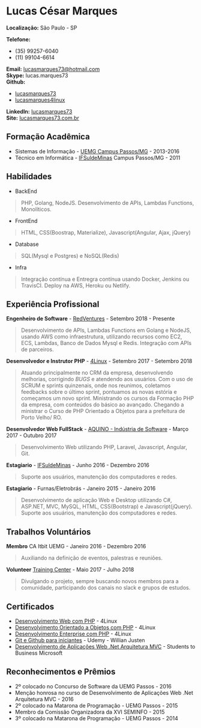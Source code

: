 # Lucas César Marques

**Localização:** São Paulo - SP

**Telefone:** 
* (35) 99257-6040 
* (11)  99104-6614  

**Email:** lucasmarques73@hotmail.com  
**Skype:** lucas.marques73  
**Github:**  
* [lucasmarques73](https://github.com/lucasmarques73) 
* [lucasmarques4linux](https://github.com/lucasmarques4linux)

**LinkedIn:** [lucasmarques73](https://www.linkedin.com/in/lucasmarques73/)  
**Site:** [lucasmarques73.com.br](https://www.lucasmarques73.com.br)

## Formação Acadêmica  

* Sistemas de Informação - [UEMG Campus Passos/MG](http://www.uemg.br/graduacao/cursos2/course/sistemas-de-informacao) - 2013-2016
* Técnico em Informática - [IFSuldeMinas](https://www.pas.ifsuldeminas.edu.br/)  Campus Passos/MG - 2011

## Habilidades

* BackEnd
> PHP, Golang, NodeJS. Desenvolvimento de APIs, Lambdas Functions, Monolíticos.
* FrontEnd
> HTML, CSS(Boostrap, Materialize), Javascript(Angular, Ajax, jQuery)
* Database
> SQL(Mysql e Postgres) e  NoSQL(Redis)
* Infra
> Integração contínua e Entregra contínua usando Docker, Jenkins ou TravisCI. Deploy na AWS, Heroku ou Netlify.



## Experiência Profissional

**Engenheiro de Software** - [RedVentures](https://www.redventures.com/) - Setembro 2018 - Presente
>Desenvolvimento de APIs, Lambdas Functions em Golang e NodeJS, usando AWS como infraestrutura, utilizando recursos como EC2, ECS, Lambdas, Banco de Dados Mysql e Redis.
>Integração com APIs de parceiros.

**Desenvolvedor e Instrutor PHP** - [4Linux](https://www.4linux.com.br/) - Setembro 2017 - Setembro 2018
> Atuando principalmente no CRM da empresa, desenvolvendo melhorias, corrigindo *BUGS* e atendendo aos usuários. Com o uso de SCRUM e sprints quinzenais, onde nos reunimos, coletamos feedbacks sobre o último sprint, pontuamos as novas estória e começamos um novo sprint.
> Ministrando os cursos da Formação PHP da empresa, com conteúdos do básico ao avançado. Chegando a ministrar o Curso de PHP Orientado a Objetos para a prefeitura de Porto Velho/ RO.

**Desenvolvedor Web FullStack** - [AQUINO - Indústria de Software](https://www.aquino.ind.br/) - Março 2017 - Outubro 2017
> Desenvolvimento Web utilizando PHP, Laravel, Javascript, Angular, Git.

**Estagiario** - [IFSuldeMinas](https://www.pas.ifsuldeminas.edu.br/) - Junho 2016 - Dezembro 2016
> Suporte aos usuários, manutenção dos computadores e redes.

**Estagiario** - Furnas/Eletrobrás - Janeiro 2015 - Janeiro 2016
> Desenvolvimento de aplicação Web e Desktop utilizando C#, ASP.NET, MVC, MySQL, HTML, CSS(Bootstrap) e Javascript(jQuery).
> Suporte aos usuários, manutenção dos computadores e redes.

## Trabalhos Voluntários

**Membro** CA Itbit UEMG - Janeiro 2016 - Dezembro 2016
> Auxiliando na definição de eventos, palestras e reuniões.

**Volunteer** [Training Center](https://trainingcenter.io/) - Maio 2017 - Julho 2018
> Divulgando o projeto, sempre buscando novos membros para a comunidade, participando dos canais no slack e grupos de estudos.

## Certificados

* [Desenvolvimento Web com PHP](https://www.4linux.com.br/curso/php) - 4Linux
* [Desenvolvimento Orientado a Objetos com PHP](https://www.4linux.com.br/curso/desenvolvimento-orientado-objetos-com-php) - 4Linux
* [Desenvolvimento Enterprise com PHP](https://www.4linux.com.br/curso/desenvolvimento-enterprise-com-php) - 4Linux
* [Git e Github para iniciantes](https://www.udemy.com/git-e-github-para-iniciantes/) - Udemy - Willian Justen
* [Desenvolvimento de Aplicações Web .Net Arquitetura MVC](http://www.s2bminas.com.br/) - Students to Business Microsoft

## Reconhecimentos e Prêmios

* 2º colocado no Concurso de Software da UEMG Passos - 2016
* Menção honrosa no curso de Desenvolvimento de Aplicações Web .Net Arquitetura MVC - 2016
* 2º colocado na Matarona de Programação - UEMG Passos - 2015
* Membro da Comissão Organizadora da XVI SEMINFO - 2015
* 3º colocado na Matarona de Programação - UEMG Passos - 2014
